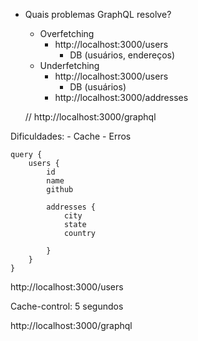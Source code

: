 - Quais problemas GraphQL resolve?
    - Overfetching
        - http://localhost:3000/users
            - DB (usuários, endereços)
    - Underfetching
        - http://localhost:3000/users
            - DB (usuários)
        - http://localhost:3000/addresses

    // http://localhost:3000/graphql

Dificuldades:
    - Cache
    - Erros
    

```gql
query {
    users {
        id
        name
        github

        addresses {
            city
            state
            country

        }
    }
}
```
http://localhost:3000/users

Cache-control: 5 segundos

http://localhost:3000/graphql
